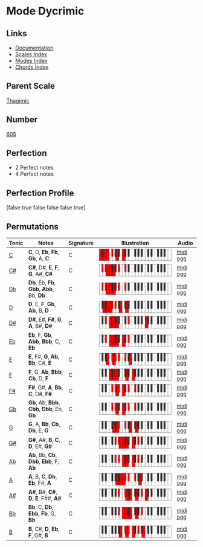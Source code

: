 # Mode Dycrimic

## Links

- [Documentation](index.md)
- [Scales Index](Scales.md)
- [Modes Index](Modes.md)
- [Chords Index](Chords.md)

## Parent Scale

[Thagimic](ScaleThagimic.md)

## Number

[605](https://ianring.com/musictheory/scales/605)

## Perfection

- 2 Perfect notes
- 4 Perfect notes

## Perfection Profile

[false true false false false true]

## Permutations

| Tonic | Notes | Signature | Illustration | Audio |
|-------|-------|-----------|--------------|-------|
| [C](ModeCNaturalDycrimic.md) | **C**, D, **Eb**, **Fb**, **Gb**, A, **C** | C | ![CNaturalDycrimic](ModeCNaturalDycrimic.png) | [midi](ModeCNaturalDycrimic.mid) [ogg](ModeCNaturalDycrimic.ogg) |
| [C#](ModeCSharpDycrimic.md) | **C#**, D#, **E**, **F**, **G**, A#, **C#** | C | ![CSharpDycrimic](ModeCSharpDycrimic.png) | [midi](ModeCSharpDycrimic.mid) [ogg](ModeCSharpDycrimic.ogg) |
| [Db](ModeDFlatDycrimic.md) | **Db**, Eb, **Fb**, **Gbb**, **Abb**, Bb, **Db** | C | ![DFlatDycrimic](ModeDFlatDycrimic.png) | [midi](ModeDFlatDycrimic.mid) [ogg](ModeDFlatDycrimic.ogg) |
| [D](ModeDNaturalDycrimic.md) | **D**, E, **F**, **Gb**, **Ab**, B, **D** | C | ![DNaturalDycrimic](ModeDNaturalDycrimic.png) | [midi](ModeDNaturalDycrimic.mid) [ogg](ModeDNaturalDycrimic.ogg) |
| [D#](ModeDSharpDycrimic.md) | **D#**, E#, **F#**, **G**, **A**, B#, **D#** | C | ![DSharpDycrimic](ModeDSharpDycrimic.png) | [midi](ModeDSharpDycrimic.mid) [ogg](ModeDSharpDycrimic.ogg) |
| [Eb](ModeEFlatDycrimic.md) | **Eb**, F, **Gb**, **Abb**, **Bbb**, C, **Eb** | C | ![EFlatDycrimic](ModeEFlatDycrimic.png) | [midi](ModeEFlatDycrimic.mid) [ogg](ModeEFlatDycrimic.ogg) |
| [E](ModeENaturalDycrimic.md) | **E**, F#, **G**, **Ab**, **Bb**, C#, **E** | C | ![ENaturalDycrimic](ModeENaturalDycrimic.png) | [midi](ModeENaturalDycrimic.mid) [ogg](ModeENaturalDycrimic.ogg) |
| [F](ModeFNaturalDycrimic.md) | **F**, G, **Ab**, **Bbb**, **Cb**, D, **F** | C | ![FNaturalDycrimic](ModeFNaturalDycrimic.png) | [midi](ModeFNaturalDycrimic.mid) [ogg](ModeFNaturalDycrimic.ogg) |
| [F#](ModeFSharpDycrimic.md) | **F#**, G#, **A**, **Bb**, **C**, D#, **F#** | C | ![FSharpDycrimic](ModeFSharpDycrimic.png) | [midi](ModeFSharpDycrimic.mid) [ogg](ModeFSharpDycrimic.ogg) |
| [Gb](ModeGFlatDycrimic.md) | **Gb**, Ab, **Bbb**, **Cbb**, **Dbb**, Eb, **Gb** | C | ![GFlatDycrimic](ModeGFlatDycrimic.png) | [midi](ModeGFlatDycrimic.mid) [ogg](ModeGFlatDycrimic.ogg) |
| [G](ModeGNaturalDycrimic.md) | **G**, A, **Bb**, **Cb**, **Db**, E, **G** | C | ![GNaturalDycrimic](ModeGNaturalDycrimic.png) | [midi](ModeGNaturalDycrimic.mid) [ogg](ModeGNaturalDycrimic.ogg) |
| [G#](ModeGSharpDycrimic.md) | **G#**, A#, **B**, **C**, **D**, E#, **G#** | C | ![GSharpDycrimic](ModeGSharpDycrimic.png) | [midi](ModeGSharpDycrimic.mid) [ogg](ModeGSharpDycrimic.ogg) |
| [Ab](ModeAFlatDycrimic.md) | **Ab**, Bb, **Cb**, **Dbb**, **Ebb**, F, **Ab** | C | ![AFlatDycrimic](ModeAFlatDycrimic.png) | [midi](ModeAFlatDycrimic.mid) [ogg](ModeAFlatDycrimic.ogg) |
| [A](ModeANaturalDycrimic.md) | **A**, B, **C**, **Db**, **Eb**, F#, **A** | C | ![ANaturalDycrimic](ModeANaturalDycrimic.png) | [midi](ModeANaturalDycrimic.mid) [ogg](ModeANaturalDycrimic.ogg) |
| [A#](ModeASharpDycrimic.md) | **A#**, B#, **C#**, **D**, **E**, F##, **A#** | C | ![ASharpDycrimic](ModeASharpDycrimic.png) | [midi](ModeASharpDycrimic.mid) [ogg](ModeASharpDycrimic.ogg) |
| [Bb](ModeBFlatDycrimic.md) | **Bb**, C, **Db**, **Ebb**, **Fb**, G, **Bb** | C | ![BFlatDycrimic](ModeBFlatDycrimic.png) | [midi](ModeBFlatDycrimic.mid) [ogg](ModeBFlatDycrimic.ogg) |
| [B](ModeBNaturalDycrimic.md) | **B**, C#, **D**, **Eb**, **F**, G#, **B** | C | ![BNaturalDycrimic](ModeBNaturalDycrimic.png) | [midi](ModeBNaturalDycrimic.mid) [ogg](ModeBNaturalDycrimic.ogg) |

